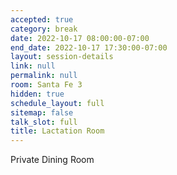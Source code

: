 ```yaml
---
accepted: true
category: break
date: 2022-10-17 08:00:00-07:00
end_date: 2022-10-17 17:30:00-07:00
layout: session-details
link: null
permalink: null
room: Santa Fe 3
hidden: true
schedule_layout: full
sitemap: false
talk_slot: full
title: Lactation Room
---
```


Private Dining Room
